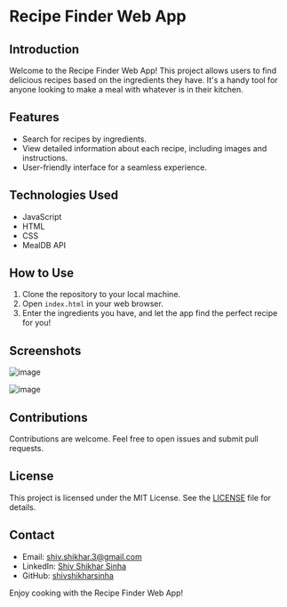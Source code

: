 # Recipe Finder Web App

## Introduction

Welcome to the Recipe Finder Web App! This project allows users to find delicious recipes based on the ingredients they have. It's a handy tool for anyone looking to make a meal with whatever is in their kitchen.

## Features

- Search for recipes by ingredients.
- View detailed information about each recipe, including images and instructions.
- User-friendly interface for a seamless experience.

## Technologies Used

- JavaScript
- HTML
- CSS
- MealDB API

## How to Use

1. Clone the repository to your local machine.
2. Open `index.html` in your web browser.
3. Enter the ingredients you have, and let the app find the perfect recipe for you!

## Screenshots

![image](https://github.com/shivshikharsinha/recipe-app/assets/64603451/3367e176-4ca4-4bd4-a32c-5e6d8786e608)

![image](https://github.com/shivshikharsinha/recipe-app/assets/64603451/311e87fa-0d62-447f-acaa-8ef3517690e8)


## Contributions

Contributions are welcome. Feel free to open issues and submit pull requests.

## License

This project is licensed under the MIT License. See the [LICENSE](LICENSE) file for details.

## Contact

- Email: shiv.shikhar.3@gmail.com
- LinkedIn: [Shiv Shikhar Sinha](https://www.linkedin.com/in/shivshikharsinha)
- GitHub: [shivshikharsinha](https://github.com/shivshikharsinha)

Enjoy cooking with the Recipe Finder Web App!
